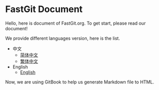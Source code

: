 # FastGit Document

Hello, here is document of FastGit.org. To get start, please read our document!

We provide different languages version, here is the list.

- 中文
  - [简体中文](zh-cn/README.md)
  - [繁体中文](zh-tw/README.md)
- English
  - [English](en-us/README.md)

Now, we are using GitBook to help us generate Markdown file to HTML.
